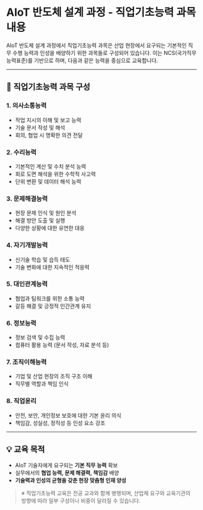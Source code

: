 # AIoT 반도체 설계 과정 - 직업기초능력 과목 내용

AIoT 반도체 설계 과정에서 직업기초능력 과목은 산업 현장에서 요구되는 기본적인 직무 수행 능력과 인성을 배양하기 위한 과목들로 구성되어 있습니다. 이는 NCS(국가직무능력표준)를 기반으로 하며, 다음과 같은 능력을 중심으로 교육합니다.

---

## 📘 직업기초능력 과목 구성

### 1. 의사소통능력
- 작업 지시의 이해 및 보고 능력
- 기술 문서 작성 및 해석
- 회의, 협업 시 명확한 의견 전달

### 2. 수리능력
- 기본적인 계산 및 수치 분석 능력
- 회로 도면 해석을 위한 수학적 사고력
- 단위 변환 및 데이터 해석 능력

### 3. 문제해결능력
- 현장 문제 인식 및 원인 분석
- 해결 방안 도출 및 실행
- 다양한 상황에 대한 유연한 대응

### 4. 자기개발능력
- 신기술 학습 및 습득 태도
- 기술 변화에 대한 지속적인 적응력

### 5. 대인관계능력
- 협업과 팀워크를 위한 소통 능력
- 갈등 해결 및 긍정적 인간관계 유지

### 6. 정보능력
- 정보 검색 및 수집 능력
- 컴퓨터 활용 능력 (문서 작성, 자료 분석 등)

### 7. 조직이해능력
- 기업 및 산업 현장의 조직 구조 이해
- 직무별 역할과 책임 인식

### 8. 직업윤리
- 안전, 보안, 개인정보 보호에 대한 기본 윤리 의식
- 책임감, 성실성, 정직성 등 인성 요소 강조

---

## 💡 교육 목적
- AIoT 기술자에게 요구되는 **기본 직무 능력** 확보
- 실무에서의 **협업 능력, 문제 해결력, 책임감** 배양
- **기술력과 인성의 균형을 갖춘 현장 맞춤형 인재 양성**

> ※ 직업기초능력 교육은 전공 교과와 함께 병행되며, 산업체 요구와 교육기관의 방향에 따라 일부 구성이나 비중이 달라질 수 있습니다.

